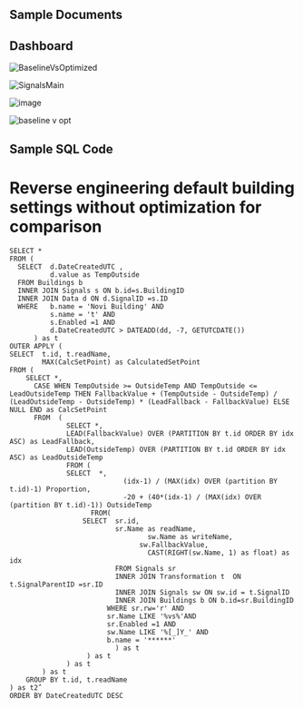 ## Sample Documents

## Dashboard

![BaselineVsOptimized](https://user-images.githubusercontent.com/79966817/136270980-831deb75-1cd1-44b6-ad99-33292e40fb48.png)

![SignalsMain](https://user-images.githubusercontent.com/79966817/136271592-029f6d7c-c397-4772-b0fa-648db43f16ff.png)

![image](https://user-images.githubusercontent.com/79966817/136274124-d1a01862-76a0-43dd-bb89-811f765d345c.png)

![baseline v opt](https://user-images.githubusercontent.com/79966817/136274170-21f991fc-6920-48ca-8ae8-9f95063415f7.png)


## Sample SQL Code
# Reverse engineering default building settings without optimization for comparison 
``` 
SELECT * 
FROM (
  SELECT  d.DateCreatedUTC , 
          d.value as TempOutside 
  FROM Buildings b 
  INNER JOIN Signals s ON b.id=s.BuildingID 
  INNER JOIN Data d ON d.SignalID =s.ID 
  WHERE   b.name = 'Novi Building' AND 
          s.name = 't' AND 
          s.Enabled =1 AND 
          d.DateCreatedUTC > DATEADD(dd, -7, GETUTCDATE())
      ) as t
OUTER APPLY (
SELECT  t.id, t.readName, 
        MAX(CalcSetPoint) as CalculatedSetPoint
FROM (
    SELECT *,
	  CASE WHEN TempOutside >= OutsideTemp AND TempOutside <= LeadOutsideTemp THEN FallbackValue + (TempOutside - OutsideTemp) / (LeadOutsideTemp - OutsideTemp) * (LeadFallback - FallbackValue) ELSE NULL	END as CalcSetPoint
	  FROM  (
		      SELECT *,
		      LEAD(FallbackValue) OVER (PARTITION BY t.id ORDER BY idx ASC) as LeadFallback,
		      LEAD(OutsideTemp) OVER (PARTITION BY t.id ORDER BY idx ASC) as LeadOutsideTemp
		      FROM (
              SELECT  *,
			                (idx-1) / (MAX(idx) OVER (partition BY t.id)-1) Proportion,
			                -20 + (40*(idx-1) / (MAX(idx) OVER (partition BY t.id)-1)) OutsideTemp
			        FROM(
                  SELECT  sr.id, 
                          sr.Name as readName,
				                  sw.Name as writeName,
			                  	sw.FallbackValue,
				                  CAST(RIGHT(sw.Name, 1) as float) as idx
				          FROM Signals sr
				          INNER JOIN Transformation t  ON t.SignalParentID =sr.ID 
				          INNER JOIN Signals sw ON sw.id = t.SignalID
				          INNER JOIN Buildings b ON b.id=sr.BuildingID 
			          	WHERE sr.rw='r' AND 
                        sr.Name LIKE '%vs%'AND 
                        sr.Enabled =1 AND
                        sw.Name LIKE '%[_]Y_' AND
                        b.name = '******'
					      ) as t
				   ) as t
			  ) as t
		) as t
	GROUP BY t.id, t.readName
) as t2̈́
ORDER BY DateCreatedUTC DESC
```
